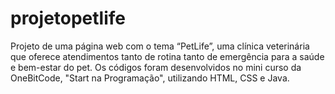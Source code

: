 # projetopetlife
Projeto de uma página web com o tema “PetLife”, uma clínica veterinária que oferece atendimentos tanto de rotina tanto de emergência para a saúde e bem-estar do pet. Os códigos foram desenvolvidos no mini curso da OneBitCode, "Start na Programação", utilizando HTML, CSS e Java.
